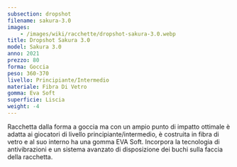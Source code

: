```yaml
---
subsection: dropshot
filename: sakura-3.0
images:
    - /images/wiki/racchette/dropshot-sakura-3.0.webp
title: Dropshot Sakura 3.0
model: Sakura 3.0
anno: 2021
prezzo: 80
forma: Goccia
peso: 360-370
livello: Principiante/Intermedio
materiale: Fibra Di Vetro
gomma: Eva Soft
superficie: Liscia
weight: -4
---
```

Racchetta dalla forma a goccia ma con un ampio punto di impatto ottimale è adatta ai giocatori di livello principiante/intermedio, è costruita in fibra di vetro e al suo interno ha una gomma EVA Soft. Incorpora la tecnologia di antivibrazioni e un sistema avanzato di disposizione dei buchi sulla faccia della racchetta.